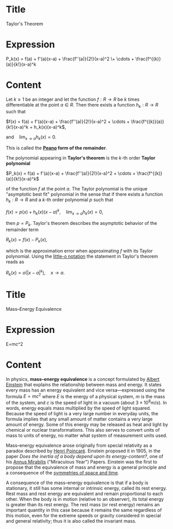 # Title
Taylor's Theorem

# Expression
P_k(x) = f(a) + f'(a)(x-a) + \frac{f''(a)}{2!}(x-a)^2 \\+ \cdots + \frac{f^{(k)}(a)}{k!}(x-a)^k

# Content
Let $k \ge 1$ be an integer and let the function $f : R \to R$ be $k$ times differentiable at the point $a \in R$. Then there exists a function $h_k : R \to R$ such that

$f(x) = f(a) + f'(a)(x-a) + \frac{f''(a)}{2!}(x-a)^2 + \cdots + \frac{f^{(k)}(a)}{k!}(x-a)^k + h_k(x)(x-a)^k$,

$\mbox{and}\quad\lim_{x\to a}h_k(x)=0$.

This is called the **[Peano][1] form of the remainder**.

The polynomial appearing in **Taylor's theorem** is the $k$-th order **Taylor polynomial**

$P_k(x) = f(a) + f'(a)(x-a) + \frac{f''(a)}{2!}(x-a)^2 + \cdots + \frac{f^{(k)}(a)}{k!}(x-a)^k$

of the function $f$ at the point $a$. The Taylor polynomial is the unique "asymptotic best fit" polynomial in the sense that if there exists a function $h_k : R \to R$ and a $k$-th order polynomial $p$ such that

$f(x) = p(x) + h_k(x)(x-a)^k, \quad \lim_{x\to a}h_k(x)=0$,

then $p = P_k$. Taylor's theorem describes the asymptotic behavior of the remainder term

$R_k(x) = f(x) - P_k(x)$,

which is the approximation error when approximating $f$ with its Taylor polynomial. Using the [little-o notation][2] the statement in Taylor's theorem reads as

$R_k(x) = o(|x-a|^k), \quad x\to a$.

[1]: https://en.wikipedia.org/wiki/Peano
[2]: https://en.wikipedia.org/wiki/Little-o_notation













# Title
Mass–Energy Equivalence

# Expression
E=mc^2

# Content
In physics, **mass–energy equivalence** is a concept formulated by [Albert Einstein][1] that explains the relationship between mass and energy. It states every mass has an energy equivalent and vice versa—expressed using the formula $E = mc^2$ where $E$ is the energy of a physical system, $m$ is the mass of the system, and $c$ is the speed of light in a vacuum (about $3\times 10^8 m/s$). In words, energy equals mass multiplied by the speed of light squared. Because the speed of light is a very large number in everyday units, the formula implies that any small amount of matter contains a very large amount of energy. Some of this energy may be released as heat and light by chemical or nuclear transformations. This also serves to convert units of mass to units of energy, no matter what system of measurement units used.

Mass–energy equivalence arose originally from special relativity as a paradox described by [Henri Poincaré][2]. Einstein proposed it in 1905, in the paper _Does the inertia of a body depend upon its energy-content?_, one of his [Annus Mirabilis][3] ("Miraculous Year") Papers. Einstein was the first to propose that the equivalence of mass and energy is a general principle and a consequence of the [symmetries of space and time][4].

A consequence of the mass–energy equivalence is that if a body is stationary, it still has some internal or intrinsic energy, called its rest energy. Rest mass and rest energy are equivalent and remain proportional to each other. When the body is in motion (relative to an observer), its total energy is greater than its rest energy. The rest mass (or rest energy) remains an important quantity in this case because it remains the same regardless of this motion, even for the extreme speeds or gravity considered in special and general relativity; thus it is also called the invariant mass.

[1]: https://en.wikipedia.org/wiki/Albert_Einstein
[2]: https://en.wikipedia.org/wiki/Henri_Poincar%C3%A9
[3]: https://en.wikipedia.org/wiki/Annus_Mirabilis_Papers
[4]: https://en.wikipedia.org/wiki/Spacetime_symmetries
